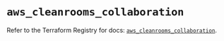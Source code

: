 # `aws_cleanrooms_collaboration`

Refer to the Terraform Registry for docs: [`aws_cleanrooms_collaboration`](https://registry.terraform.io/providers/hashicorp/aws/5.69.0/docs/resources/cleanrooms_collaboration).

